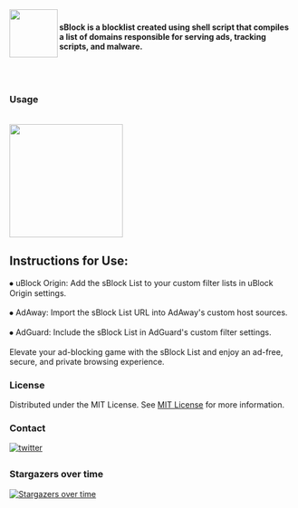 <img align="left" height="85" src="https://camo.githubusercontent.com/54c5b0a3b74fcac5bdf3d66e1af7514779df10b8bb4cd42e22d90b0af1489ee0/68747470733a2f2f692e706f7374696d672e63632f7a58396d324b396e2f732d312e706e67"  />

###
<h4 align="left">sBlock is a blocklist created using shell script that compiles a list of domains responsible for serving ads, tracking scripts, and malware.</h4>
<br></br>

### Usage

<br clear="both">

<div align="left">
  <img height="200" src="https://i.postimg.cc/59Qskz3S/Screenshot-2025-02-15-230321.png"  />
</div>

<p align="left"><h2>Instructions for Use:</h2>
  ⦁ uBlock Origin: Add the sBlock List to your custom filter lists in uBlock Origin settings.<br><br>
  ⦁ AdAway: Import the sBlock List URL into AdAway's custom host sources.<br><br>
  ⦁ AdGuard: Include the sBlock List in AdGuard's custom filter settings.<br><br>
  Elevate your ad-blocking game with the sBlock List and enjoy an ad-free, secure, and private browsing experience.</p>

###
### License

Distributed under the MIT License. See [MIT License](https://opensource.org/licenses/MIT) for more information.

### Contact

<a href="https://twitter.com/swastiksagarr" target="_blank">
<img src=https://img.shields.io/badge/twitter-%2300acee.svg?&style=for-the-badge&logo=twitter&logoColor=white alt=twitter style="margin-bottom: 5px;" />
</a>

### Stargazers over time
[![Stargazers over time](https://starchart.cc/swastiksagar/sblock.svg?variant=adaptive)](https://starchart.cc/swastiksagar/sblock)
